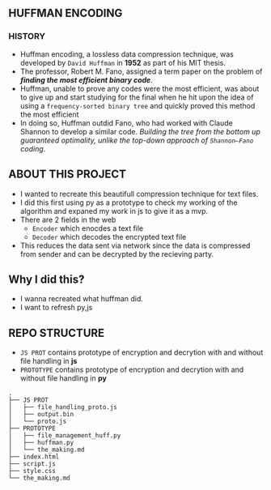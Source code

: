 ## HUFFMAN ENCODING
### HISTORY
- Huffman encoding, a lossless data compression technique, was developed by `David Huffman` in **1952** as part of his MIT thesis.
- The professor, Robert M. Fano, assigned a term paper on the problem of ***finding the most efficient binary code***.
- Huffman, unable to prove any codes were the most efficient, was about to give up and start studying for the final when he hit upon the idea of using a `frequency-sorted binary tree` and quickly proved this method the most efficient
- In doing so, Huffman outdid Fano, who had worked with Claude Shannon to develop a similar code. *Building the tree from the bottom up guaranteed optimality, unlike the top-down approach of `Shannon–Fano` coding*.

## ABOUT THIS PROJECT
- I wanted to recreate this beautifull compression technique for text files.
- I did this first using py as a prototype to check my working of the algorithm and expaned my work in js to give it as a mvp.
- There are 2 fields in the web
  - `Encoder` which enocdes a text file
  - `Decoder` which decodes the encrypted text file
- This reduces the data sent via network since the data is compressed from sender and can be decrypted by the recieving party.

## Why I did this?
- I wanna recreated what huffman did.
- I want to refresh py,js

## REPO STRUCTURE
- `JS PROT` contains prototype of encryption and decrytion with and without file handling in **js**
- `PROTOTYPE` contains prototype of encryption and decrytion with and without file handling in **py**
```
.
├── JS PROT
│   ├── file_handling_proto.js
│   ├── output.bin
│   └── proto.js
├── PROTOTYPE
│   ├── file_management_huff.py
│   ├── huffman.py
│   └── the_making.md
├── index.html
├── script.js
├── style.css
└── the_making.md
```
